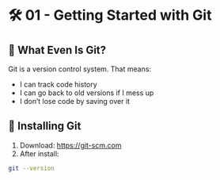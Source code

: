 # 🛠️ 01 - Getting Started with Git

## 🧩 What Even Is Git?

Git is a version control system. That means:
- I can track code history
- I can go back to old versions if I mess up
- I don’t lose code by saving over it

## 🔧 Installing Git

1. Download: https://git-scm.com
2. After install:
```bash
git --version
